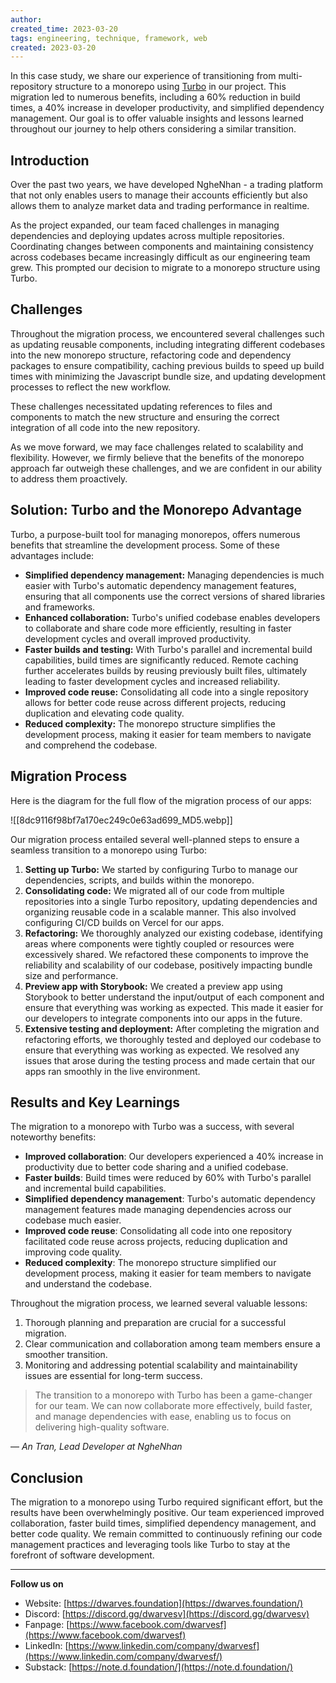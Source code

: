 ```yaml
---
author: 
created_time: 2023-03-20
tags: engineering, technique, framework, web
created: 2023-03-20
---
```


In this case study, we share our experience of transitioning from multi-repository structure to a monorepo using [Turbo](https://radar.d.foundation/Turborepo-0dd18b38468c4859a8beaae7bf6c511c) in our project. This migration led to numerous benefits, including a 60% reduction in build times, a 40% increase in developer productivity, and simplified dependency management. Our goal is to offer valuable insights and lessons learned throughout our journey to help others considering a similar transition.

## Introduction

Over the past two years, we have developed NgheNhan - a trading platform that not only enables users to manage their accounts efficiently but also allows them to analyze market data and trading performance in realtime.

As the project expanded, our team faced challenges in managing dependencies and deploying updates across multiple repositories. Coordinating changes between components and maintaining consistency across codebases became increasingly difficult as our engineering team grew. This prompted our decision to migrate to a monorepo structure using Turbo.

## Challenges

Throughout the migration process, we encountered several challenges such as updating reusable components, including integrating different codebases into the new monorepo structure, refactoring code and dependency packages to ensure compatibility, caching previous builds to speed up build times with minimizing the Javascript bundle size, and updating development processes to reflect the new workflow.

These challenges necessitated updating references to files and components to match the new structure and ensuring the correct integration of all code into the new repository.

As we move forward, we may face challenges related to scalability and flexibility. However, we firmly believe that the benefits of the monorepo approach far outweigh these challenges, and we are confident in our ability to address them proactively.

## **Solution: Turbo and the Monorepo Advantage**

Turbo, a purpose-built tool for managing monorepos, offers numerous benefits that streamline the development process. Some of these advantages include:

* **Simplified dependency management:** Managing dependencies is much easier with Turbo's automatic dependency management features, ensuring that all components use the correct versions of shared libraries and frameworks.
* **Enhanced collaboration:** Turbo's unified codebase enables developers to collaborate and share code more efficiently, resulting in faster development cycles and overall improved productivity.
* **Faster builds and testing:** With Turbo's parallel and incremental build capabilities, build times are significantly reduced. Remote caching further accelerates builds by reusing previously built files, ultimately leading to faster development cycles and increased reliability.
* **Improved code reuse:** Consolidating all code into a single repository allows for better code reuse across different projects, reducing duplication and elevating code quality.
* **Reduced complexity:** The monorepo structure simplifies the development process, making it easier for team members to navigate and comprehend the codebase.

## **Migration Process**

Here is the diagram for the full flow of the migration process of our apps:

![[8dc9116f98bf7a170ec249c0e63ad699_MD5.webp]]

Our migration process entailed several well-planned steps to ensure a seamless transition to a monorepo using Turbo:

1. **Setting up Turbo:** We started by configuring Turbo to manage our dependencies, scripts, and builds within the monorepo.
1. **Consolidating code:** We migrated all of our code from multiple repositories into a single Turbo repository, updating dependencies and organizing reusable code in a scalable manner. This also involved configuring CI/CD builds on Vercel for our apps.
1. **Refactoring:** We thoroughly analyzed our existing codebase, identifying areas where components were tightly coupled or resources were excessively shared. We refactored these components to improve the reliability and scalability of our codebase, positively impacting bundle size and performance.
1. **Preview app with Storybook:** We created a preview app using Storybook to better understand the input/output of each component and ensure that everything was working as expected. This made it easier for our developers to integrate components into our apps in the future.
1. **Extensive testing and deployment:** After completing the migration and refactoring efforts, we thoroughly tested and deployed our codebase to ensure that everything was working as expected. We resolved any issues that arose during the testing process and made certain that our apps ran smoothly in the live environment.

## Results **and Key Learnings**

The migration to a monorepo with Turbo was a success, with several noteworthy benefits:

* **Improved collaboration**: Our developers experienced a 40% increase in productivity due to better code sharing and a unified codebase.
* **Faster builds**: Build times were reduced by 60% with Turbo's parallel and incremental build capabilities.
* **Simplified dependency management**: Turbo's automatic dependency management features made managing dependencies across our codebase much easier.
* **Improved code reuse**: Consolidating all code into one repository facilitated code reuse across projects, reducing duplication and improving code quality.
* **Reduced complexity**: The monorepo structure simplified our development process, making it easier for team members to navigate and understand the codebase.

Throughout the migration process, we learned several valuable lessons:

1. Thorough planning and preparation are crucial for a successful migration.
1. Clear communication and collaboration among team members ensure a smoother transition.
1. Monitoring and addressing potential scalability and maintainability issues are essential for long-term success.

> The transition to a monorepo with Turbo has been a game-changer for our team. We can now collaborate more effectively, build faster, and manage dependencies with ease, enabling us to focus on delivering high-quality software.

— *An Tran, Lead Developer at NgheNhan*

## Conclusion

The migration to a monorepo using Turbo required significant effort, but the results have been overwhelmingly positive. Our team experienced improved collaboration, faster build times, simplified dependency management, and better code quality. We remain committed to continuously refining our code management practices and leveraging tools like Turbo to stay at the forefront of software development.


---

**Follow us on**

* Website: [https://dwarves.foundation](https://dwarves.foundation/)
* Discord: [https://discord.gg/dwarvesv](https://discord.gg/dwarvesv)
* Fanpage: [https://www.facebook.com/dwarvesf](https://www.facebook.com/dwarvesf)
* LinkedIn: [https://www.linkedin.com/company/dwarvesf](https://www.linkedin.com/company/dwarvesf/)
* Substack: [https://note.d.foundation/](https://note.d.foundation/)